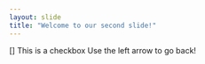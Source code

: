 ```yaml
---
layout: slide
title: "Welcome to our second slide!"
---
```

[] This is a checkbox
Use the left arrow to go back!
